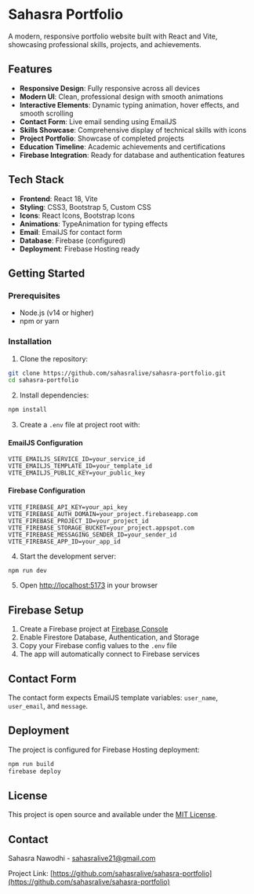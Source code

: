 # Sahasra Portfolio

A modern, responsive portfolio website built with React and Vite, showcasing professional skills, projects, and achievements.

## Features

- **Responsive Design**: Fully responsive across all devices
- **Modern UI**: Clean, professional design with smooth animations
- **Interactive Elements**: Dynamic typing animation, hover effects, and smooth scrolling
- **Contact Form**: Live email sending using EmailJS
- **Skills Showcase**: Comprehensive display of technical skills with icons
- **Project Portfolio**: Showcase of completed projects
- **Education Timeline**: Academic achievements and certifications
- **Firebase Integration**: Ready for database and authentication features

## Tech Stack

- **Frontend**: React 18, Vite
- **Styling**: CSS3, Bootstrap 5, Custom CSS
- **Icons**: React Icons, Bootstrap Icons
- **Animations**: TypeAnimation for typing effects
- **Email**: EmailJS for contact form
- **Database**: Firebase (configured)
- **Deployment**: Firebase Hosting ready

## Getting Started

### Prerequisites

- Node.js (v14 or higher)
- npm or yarn

### Installation

1. Clone the repository:
```bash
git clone https://github.com/sahasralive/sahasra-portfolio.git
cd sahasra-portfolio
```

2. Install dependencies:
```bash
npm install
```

3. Create a `.env` file at project root with:

#### EmailJS Configuration
```
VITE_EMAILJS_SERVICE_ID=your_service_id
VITE_EMAILJS_TEMPLATE_ID=your_template_id
VITE_EMAILJS_PUBLIC_KEY=your_public_key
```

#### Firebase Configuration
```
VITE_FIREBASE_API_KEY=your_api_key
VITE_FIREBASE_AUTH_DOMAIN=your_project.firebaseapp.com
VITE_FIREBASE_PROJECT_ID=your_project_id
VITE_FIREBASE_STORAGE_BUCKET=your_project.appspot.com
VITE_FIREBASE_MESSAGING_SENDER_ID=your_sender_id
VITE_FIREBASE_APP_ID=your_app_id
```

4. Start the development server:
```bash
npm run dev
```

5. Open [http://localhost:5173](http://localhost:5173) in your browser

## Firebase Setup

1. Create a Firebase project at [Firebase Console](https://console.firebase.google.com/)
2. Enable Firestore Database, Authentication, and Storage
3. Copy your Firebase config values to the `.env` file
4. The app will automatically connect to Firebase services

## Contact Form

The contact form expects EmailJS template variables: `user_name`, `user_email`, and `message`.

## Deployment

The project is configured for Firebase Hosting deployment:

```bash
npm run build
firebase deploy
```

## License

This project is open source and available under the [MIT License](LICENSE).

## Contact

Sahasra Nawodhi - [sahasralive21@gmail.com](mailto:sahasralive21@gmail.com)

Project Link: [https://github.com/sahasralive/sahasra-portfolio](https://github.com/sahasralive/sahasra-portfolio)
